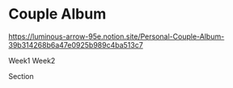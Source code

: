 # Couple Album

https://luminous-arrow-95e.notion.site/Personal-Couple-Album-39b314268b6a47e0925b989c4ba513c7

Week1
Week2

Section
